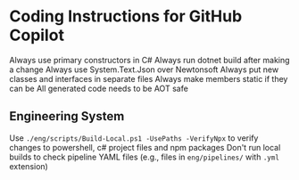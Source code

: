# Coding Instructions for GitHub Copilot

Always use primary constructors in C#
Always run dotnet build after making a change
Always use System.Text.Json over Newtonsoft
Always put new classes and interfaces in separate files
Always make members static if they can be
All generated code needs to be AOT safe

## Engineering System

Use `./eng/scripts/Build-Local.ps1 -UsePaths -VerifyNpx` to verify changes to powershell, c# project files and npm packages
Don't run local builds to check pipeline YAML files (e.g., files in `eng/pipelines/` with `.yml` extension)
